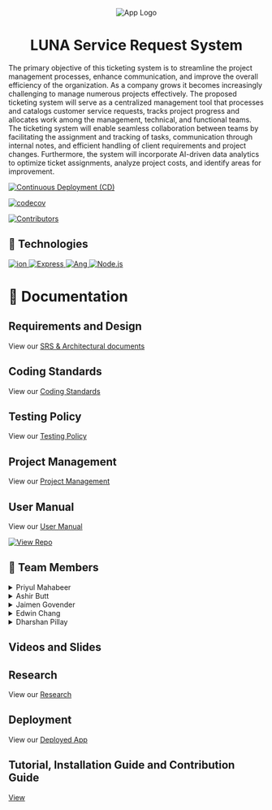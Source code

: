 <p align="center">
    <img src="https://github.com/COS301-SE-2023/ABC-Service-Request-System/assets/85990372/4c760014-22b9-4776-a474-39275e090f55" alt="App Logo" width="200" height="200" />
</p>

<h1 align="center">LUNA Service Request System</h1>

The primary objective of this ticketing system is to streamline the project management processes, enhance communication, and improve the overall efficiency of the organization.
As a company grows it becomes increasingly challenging to manage numerous projects effectively. The proposed ticketing system will serve as a centralized management tool that processes and catalogs customer service requests, tracks project progress and allocates work among the management, technical, and functional teams.
The ticketing system will enable seamless collaboration between teams by facilitating the assignment and tracking of tasks, communication through internal notes, and efficient handling of client requirements and project changes. Furthermore, the system will incorporate AI-driven data analytics to optimize ticket assignments, analyze project costs, and identify areas for improvement.

[![Continuous Deployment (CD)](https://github.com/COS301-SE-2023/ABC-Service-Request-System/actions/workflows/ci-development.yaml/badge.svg?branch=main)](https://github.com/COS301-SE-2023/ABC-Service-Request-System/actions/workflows/ci-development.yaml)

[![codecov](https://codecov.io/gh/COS301-SE-2023/ABC-Service-Request-System/branch/develop/graph/badge.svg?token=8DEVQ31GUY)](https://codecov.io/gh/COS301-SE-2023/ABC-Service-Request-System)

[![Contributors](https://img.shields.io/github/contributors/COS301-SE-2023/ABC-Service-Request-System?style=for-the-badge)](https://github.com/COS301-SE-2023/ABC-Service-Request-System/graphs/contributors)

## :rocket: Technologies 

<a href="https://www.mongodb.com/">
    <img alt="ion" src="https://img.shields.io/badge/MongoDB-4EA94B?style=for-the-badge&logo=mongodb&logoColor=white" />
</a>
<a href="https://expressjs.com/">
    <img alt="Express" src="https://img.shields.io/badge/Express-000000?style=for-the-badge&logo=express&logoColor=white" />
</a>
<a href="https://angular.io/">
    <img alt="Ang" src="https://img.shields.io/badge/Angular-DD0031?style=for-the-badge&logo=angular&logoColor=white" />
</a>

<a href="https://nodejs.org/">
    <img alt="Node.js" src="https://img.shields.io/badge/Node.js-339933?style=for-the-badge&logo=node.js&logoColor=white" />
</a>

# 📄 Documentation

## Requirements and Design
View our [SRS & Architectural documents](https://github.com/COS301-SE-2023/ABC-Service-Request-System/wiki/SRS-&-Architectural-Requirements)<br>

## Coding Standards
View our [Coding Standards](https://github.com/COS301-SE-2023/ABC-Service-Request-System/blob/main/profilepictures/Coding_Standards.pdf)<br>

## Testing Policy
View our [Testing Policy](https://github.com/COS301-SE-2023/ABC-Service-Request-System/wiki/Testing)<br>

## Project Management
View our [Project Management](https://github.com/COS301-SE-2023/ABC-Service-Request-System/issues)<br>

## User Manual
View our [User Manual](https://github.com/COS301-SE-2023/ABC-Service-Request-System/wiki/Manuals)<br>

[![View Repo](https://img.shields.io/badge/View%20Repo-000000?style=for-the-badge&logo=github&logoColor=white)](https://github.com/COS301-SE-2023/ABC-Service-Request-System/wiki)


## :busts_in_silhouette: Team Members
<details><summary>Priyul Mahabeer</summary><br>
<img align="right" src="https://github.com/COS301-SE-2023/ABC-Service-Request-System/blob/main/profilepictures/imagePriyul.jpeg" width=150>
<p>
Passionate about space exploration, quantum computing, and AI, I'm an aspiring software engineer inspired by great minds in the field. Skilled in languages like C++, Java, and Python, I'm eager to push boundaries and innovate for a better future.
</p>
<a href="https://github.com/Priyul" target="_blank">
  <img src="https://img.shields.io/badge/github-%23121011.svg?style=for-the-badge&logo=github&logoColor=white"/>
</a> 
<a href="https://www.linkedin.com/in/priyul-mahabeer/" target="_blank">
  <img src="https://img.shields.io/badge/linkedin-%230077B5.svg?style=for-the-badge&logo=linkedin&logoColor=white"/>
</a>
<br><br><br><br><br><br>
</details>

<details><summary>Ashir Butt</summary><br>
<img align="right" src="https://github.com/COS301-SE-2023/ABC-Service-Request-System/blob/main/profilepictures/imageAshir.jpeg" width=150>
<p>
👋 Hi! I'm Ashir, a final year BIS Multimedia student at the University of Pretoria. I am passionate about AI, game development, and all things technology-related. With a strong foundation in programming and a thirst for knowledge, I am constantly exploring new possibilities and seeking opportunities to contribute to innovative projects.

💡 My skill set includes a diverse range of programming languages and technologies. I am proficient in Angular, Vue, JavaScript, HTML, CSS, TypeScript, Node.js, PHP, Python, Java, C#, C++, SQL, and MongoDB. This versatility allows me to adapt quickly to different development environments and contribute effectively to various aspects of software engineering.

🎮 Game development has always been an area of immense fascination for me. I enjoy exploring the creative possibilities of blending cutting-edge technology with captivating storytelling to create immersive experiences. Through personal projects and coursework, I have gained hands-on experience in game development frameworks, engines, and design principles, which has further fueled my passion for this field.

🤖 In addition to game development, I am deeply interested in artificial intelligence (AI). The potential of AI to revolutionize industries and drive innovation is truly remarkable. I am eager to apply my programming skills and knowledge to contribute to the development of intelligent systems and explore the possibilities of machine learning and data analysis.

🌟 As a proactive learner, I am always seeking opportunities to expand my knowledge and stay up-to-date with the latest advancements in the tech industry. I am a firm believer in continuous improvement and enjoy collaborating with like-minded individuals who share a passion for technology and innovation.

🌐 If you're interested in discussing AI, game development, or any exciting tech projects, feel free to connect with me. I'm open to new opportunities, collaborations, and sharing ideas. Let's connect and explore the possibilities together!
</p>
<a href="https://github.com/RaamnNoodlez99" target="_blank">
  <img src="https://img.shields.io/badge/github-%23121011.svg?style=for-the-badge&logo=github&logoColor=white"/>
</a> 
<a href="https://www.linkedin.com/in/ashir-butt-074b6423a/" target="_blank">
  <img src="https://img.shields.io/badge/linkedin-%230077B5.svg?style=for-the-badge&logo=linkedin&logoColor=white"/>
</a>
<br><br><br><br><br><br>
</details>

<details><summary>Jaimen Govender</summary><br>
<img align="right" src="https://github.com/COS301-SE-2023/ABC-Service-Request-System/blob/main/profilepictures/ImageJaimen.jpeg" width=150>
<p>
I, Jaimen Govender am a final year student studying BSC Computer Science. I have a passion for learning about new concepts and technologies. I have skills in various coding backgrounds such as c++, java and python. I have experience in web development using languages like HTML, CSS, JS and web frameworks like Angular. I have knowledge in SQL and currently learning MongoDB for this Capstone Project.
</p>
<a href="https://github.com/Jaimen789" target="_blank">
  <img src="https://img.shields.io/badge/github-%23121011.svg?style=for-the-badge&logo=github&logoColor=white"/>
</a> 
<a href="https://www.linkedin.com/in/jaimen-govender-684084246/" target="_blank">
  <img src="https://img.shields.io/badge/linkedin-%230077B5.svg?style=for-the-badge&logo=linkedin&logoColor=white"/>
</a>
<br><br><br><br><br><br>
</details>

<details><summary>Edwin Chang</summary><br>
<img align="right" src="https://github.com/COS301-SE-2023/ABC-Service-Request-System/blob/main/profilepictures/Edwin%20Pic.jpg" width=150>
<p>
I am in my final year of BSc Computer Science at the University of Pretoria. My passion lies in Front End Development, Cyber Security and AI. I am proficient with JS, HTML, CSS, Java, Python, C++ and SQL. I also have experience in web development using web framework, Angular. I am currently learning MongoDB which is the database that we will be using for our Capstone Project. I believe this project will help broaden my horizons and develop my skills for industry professionalism.
</p>
<a href="https://github.com/SilentNight000" target="_blank">
  <img src="https://img.shields.io/badge/github-%23121011.svg?style=for-the-badge&logo=github&logoColor=white"/>
</a> 
<a href="https://www.linkedin.com/in/edwin-chang-3b8378270/" target="_blank">
  <img src="https://img.shields.io/badge/linkedin-%230077B5.svg?style=for-the-badge&logo=linkedin&logoColor=white"/>
</a>
<br><br><br><br><br><br>
</details>

<details><summary>Dharshan Pillay</summary><br>
<img align="right" src="https://github.com/COS301-SE-2023/ABC-Service-Request-System/blob/main/profilepictures/IMG-20220918-WA0008.jpg" width=150>
<p>
Hello, everyone! I'm Dharshan Pillay, a passionate data enthusiast currently pursuing a BSc in Information and Knowledge Systems with a major in data science at the University of Pretoria. My academic journey has allowed me to delve deep into the fascinating world of data science and statistics.

I have developed a keen interest in leveraging data to derive meaningful insights and solve real-world problems. With a strong foundation in various programming languages including C++, Java, JavaScript, and Python, I am equipped with the necessary tools to manipulate and analyze data effectively. Additionally, my experience with SAS, SQL, and MongoDB enhances my ability to work with diverse datasets and extract valuable information from them.
</p>
<a href="https://github.com/Jhindosh" target="_blank">
  <img src="https://img.shields.io/badge/github-%23121011.svg?style=for-the-badge&logo=github&logoColor=white"/>
</a> 
<a href="https://www.linkedin.com/in/dharshan-pillay-ab4bb0267/" target="_blank">
  <img src="https://img.shields.io/badge/linkedin-%230077B5.svg?style=for-the-badge&logo=linkedin&logoColor=white"/>
</a>
<br><br><br><br><br><br>
</details>

## Videos and Slides
## Research
View our [Research](https://github.com/COS301-SE-2023/ABC-Service-Request-System/wiki/Research)
## Deployment
View our [Deployed App](https://www.luna-hyperion-tech.xyz/login)<br>
## Tutorial, Installation Guide and Contribution Guide
[View](https://github.com/COS301-SE-2023/ABC-Service-Request-System/wiki/Tutorial,-Contribution-Guide-and-Installation-Guide)

